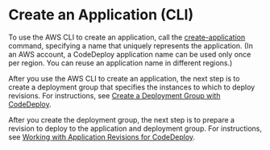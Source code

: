 # Create an Application \(CLI\)<a name="applications-create-cli"></a>

To use the AWS CLI to create an application, call the [create\-application](https://docs.aws.amazon.com/cli/latest/reference/deploy/create-application.html) command, specifying a name that uniquely represents the application\. \(In an AWS account, a CodeDeploy application name can be used only once per region\. You can reuse an application name in different regions\.\)

After you use the AWS CLI to create an application, the next step is to create a deployment group that specifies the instances to which to deploy revisions\. For instructions, see [Create a Deployment Group with CodeDeploy](deployment-groups-create.md)\.

After you create the deployment group, the next step is to prepare a revision to deploy to the application and deployment group\. For instructions, see [Working with Application Revisions for CodeDeploy](application-revisions.md)\.